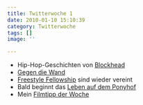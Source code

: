 ```yaml
---
title: Twitterwoche 1
date: 2010-01-10 15:10:39
category: Twitterwoche
tags: []
image: ''

---
```


* Hip-Hop-Geschichten von [Blockhead](http://phatfriend.wordpress.com/2010/01/02/great-moments-in-my-rap-life-that-arent-that-great/)
* [Gegen die Wand](http://www.youtube.com/watch?v=ld-jzeVs4aA)
* [Freestyle Fellowship](http://www.cocaineblunts.com/blunts/?p=5257) sind wieder vereint
* Bald beginnt das [Leben auf dem Ponyhof](http://mzee.com/forum/showthread.php?t=100101553)
* Mein [Filmtipp der Woche](http://www.gruselseite.com/reviews/Streets_of_London/review.html)
